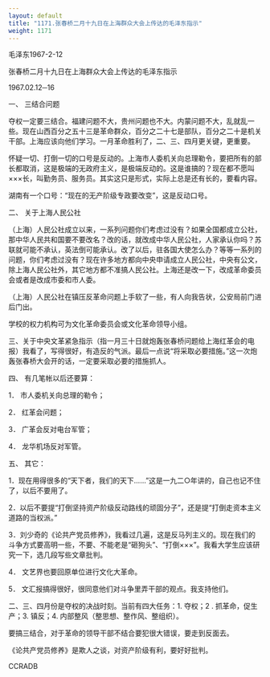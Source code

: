 ```yaml
---
layout: default
title: "1171.张春桥二月十九日在上海群众大会上传达的毛泽东指示"
weight: 1171
---
```


毛泽东1967-2-12

张春桥二月十九日在上海群众大会上传达的毛泽东指示

1967.02.12─16

一、 三结合问题

夺权一定要三结合。福建问题不大，贵州问题也不大。内蒙问题不大，乱就乱一些。现在山西百分之五十三是革命群众，百分之二十七是部队，百分之二十是机关干部。上海应该向他们学习。一月革命胜利了，二、三、四月更关键，更重要。

怀疑一切、打倒一切的口号是反动的。上海市人委机关向总理勒令，要把所有的部长都取消，这是极端的无政府主义，是极端反动的。这是谁搞的？现在都不愿叫×××长，叫勤务员、服务员。其实这只是形式，实际上总是还有长的，要看内容。

湖南有一个口号：“现在的无产阶级专政要改变”，这是反动口号。

二、 关于上海人民公社

（上海）人民公社成立以来，一系列问题你们考虑过没有？如果全国都成立公社，那中华人民共和国要不要改名？改的话，就改成中华人民公社，人家承认你吗？苏联就可能不承认，英法倒可能承认。改了以后，驻各国大使怎么办？等等一系列的问题，你们考虑过没有？现在许多地方都向中央申请成立人民公社，中央有公文，除上海人民公社外，其它地方都不准搞人民公社。上海还是改一下，改成革命委员会或者是改成市委和市人委。

（上海）人民公社在镇压反革命问题上手软了一些，有人向我告状，公安局前门进后门出。

学校的权力机构可为文化革命委员会或文化革命领导小组。

三、关于中央文革紧急指示（指一月三十日就炮轰张春桥问题给上海红革会的电报）我看了，写得很好，有造反的气派。最后一点说“将采取必要措施。”这一次炮轰张春桥大会开的话，一定要采取必要的措施抓人。

四、 有几笔帐以后还要算：

1． 市人委机关向总理的勒令；

2． 红革会问题；

3． 广革会反对电台军管；

4． 龙华机场反对军管。

五、 其它：

1．现在用得很多的“天下者，我们的天下……”这是一九二○年讲的，自己也记不住了，以后不要用了。

2．以后不要提“打倒坚持资产阶级反动路线的顽固分子”，还是提“打倒走资本主义道路的当权派。”

3．刘少奇的《论共产党员修养》，我看过几遍，这是反马列主义的。现在我们的斗争方式要高明一些，不要、不能老是“砸狗头”、“打倒×××”。我看大学生应该研究一下，选几段写些文章批判。

4． 文艺界也要回原单位进行文化大革命。

5． 文汇报搞得很好，很同意他们对斗争里弄干部的观点。我支持他们。

二、三、四月份是夺权的决战时刻。当前有四大任务：1. 夺权；2 . 抓革命，促生产；3. 镇反；4. 内部整风（整思想、整作风、整组织）。

要搞三结合，对于革命的领导干部不结合要犯很大错误，要走到反面去。

《论共产党员修养》是欺人之谈，对资产阶级有利，要好好批判。

CCRADB

